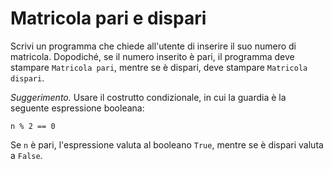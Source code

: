 # Matricola pari e dispari

Scrivi un programma che chiede all'utente di inserire il suo numero di matricola. 
Dopodiché, se il numero inserito è pari, il programma deve stampare ``Matricola pari``, mentre se è dispari, deve stampare ``Matricola dispari``.

*Suggerimento.* Usare il costrutto condizionale, in cui la guardia è la seguente espressione booleana:
```
n % 2 == 0
```
Se ``n`` è pari, l'espressione valuta al booleano ``True``, mentre se è dispari valuta a ``False``.
